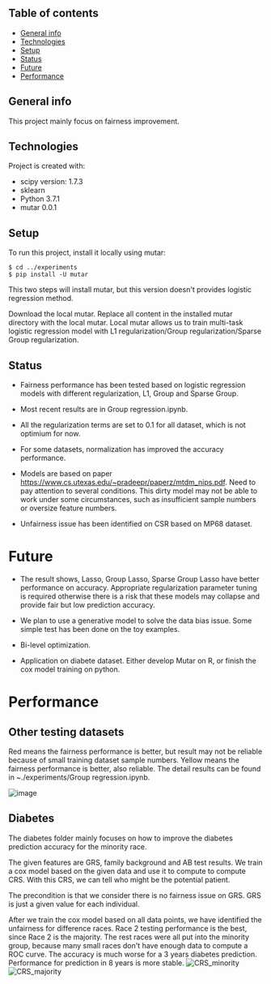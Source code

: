 ## Table of contents
* [General info](#general-info)
* [Technologies](#technologies)
* [Setup](#setup)
* [Status](#status)
* [Future](#future)
* [Performance](#performance)
## General info
This project mainly focus on fairness improvement.
	
## Technologies
Project is created with:
* scipy version: 1.7.3
* sklearn
* Python 3.7.1
* mutar 0.0.1 
	
## Setup
To run this project, install it locally using mutar:

```
$ cd ../experiments
$ pip install -U mutar
```
This two steps will install mutar, but this version doesn't provides logistic regression method.

Download the local mutar. Replace all content in the installed mutar directory with the local mutar.
Local mutar allows us to train multi-task logistic regression model with L1 regularization/Group regularization/Sparse Group regularization. 


## Status

* Fairness performance has been tested based on logistic regression models with different regularization, L1, Group and Sparse Group.

* Most recent results are in Group regression.ipynb.

* All the regularization terms are set to 0.1 for all dataset, which is not optimium for now. 

* For some datasets, normalization has improved the accuracy performance.

* Models are based on paper https://www.cs.utexas.edu/~pradeepr/paperz/mtdm_nips.pdf. Need to pay attention to several conditions. This dirty model may not be able to work under some circumstances, such as insufficient sample numbers or oversize feature numbers.
* Unfairness issue has been identified on CSR based on MP68 dataset.

# Future

* The result shows, Lasso, Group Lasso, Sparse Group Lasso have better performance on accuracy. Appropriate regularization parameter tuning is required otherwise there is a risk that these models may collapse and provide fair but low prediction accuracy.

* We plan to use a generative model to solve the data bias issue. Some simple test has been done on the toy examples.

* Bi-level optimization.
* Application on diabete dataset. Either develop Mutar on R, or finish the cox model training on python.

# Performance

## Other testing datasets
Red means the fairness performance is better, but result may not be reliable because of small training dataset sample numbers. Yellow means the fairness performance is better, also reliable. The detail results can be found in ~./experiments/Group regression.ipynb.

![image](https://user-images.githubusercontent.com/70342781/219811476-9052d519-c557-4eb2-b34a-628620ea7af7.png)

## Diabetes
The diabetes folder mainly focuses on how to improve the diabetes prediction accuracy for the minority race. 

The given features are GRS, family background and AB test results. We train a cox model based on the given data and use it to compute to compute CRS. With this CRS, we can tell who might be the potential patient.

The precondition is that we consider there is no fairness issue on GRS. GRS is just a given value for each individual. 

After we train the cox model based on all data points, we have identified the unfairness for difference races. Race 2 testing performance is the best, since Race 2 is the majority. The rest races were all put into the minority group, because many small races don't have enough data to compute a ROC curve. The accuracy is much worse for a 3 years diabetes prediction. Performance for prediction in 8 years is more stable.
![CRS_minority](https://github.com/Mingqian-Li/Fairness-annual-review/assets/70342781/4d662194-d346-4c40-a05c-b9ef7d4dd2fe)
![CRS_majority](https://github.com/Mingqian-Li/Fairness-annual-review/assets/70342781/b24462b0-dd3e-4796-80bc-679314de2cff)


